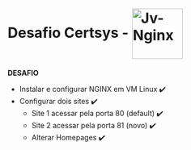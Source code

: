 # Desafio Certsys - <img align="center" alt="Jv-Nginx" height="100" width="100" src="https://cdn.jsdelivr.net/gh/devicons/devicon/icons/nginx/nginx-original.svg">

**DESAFIO**
- Instalar e configurar NGINX em VM Linux ✔️
- Configurar dois sites ✔️
  - Site 1 acessar pela porta 80 (default) ✔️
  - Site 2 acessar pela porta 81 (novo) ✔️
  - Alterar Homepages ✔️
